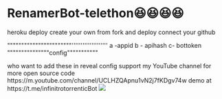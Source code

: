 # RenamerBot-telethon😆😆😆😆
heroku deploy create your own from fork and deploy connect your github
<p>
"""""""""""""""""""""""''''''''''''''''''''
a -appid
b - apihash 
c- bottoken """""""""""""""config"""""""""""
  </p>
who want to add these in reveal config
support my YouTube channel for more open source code 
https://m.youtube.com/channel/UCLHZQApnu1vN2j7fKDgv74w
demo at https://t.me/infinitrotorrenticBot
<img src="hub.com/Nirmalraj10567/zee5-dl-bot/raw/main/Download/2020-11-29_13_24_35.jpg"></img>
